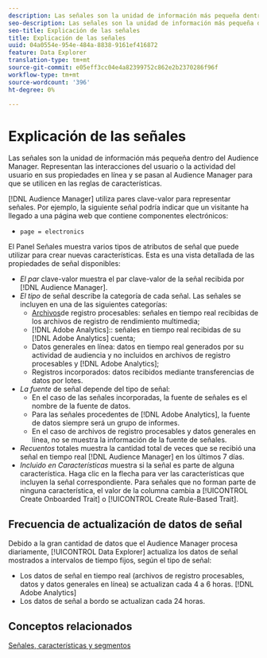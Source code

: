 ```yaml
---
description: Las señales son la unidad de información más pequeña dentro del Audience Manager. Representan las interacciones del usuario o la actividad del usuario en sus propiedades en línea, y se pasan al Audience Manager para que se utilicen en las reglas de características.
seo-description: Las señales son la unidad de información más pequeña dentro del Audience Manager. Representan las interacciones del usuario o la actividad del usuario en sus propiedades en línea, y se pasan al Audience Manager para que se utilicen en las reglas de características.
seo-title: Explicación de las señales
title: Explicación de las señales
uuid: 04a0554e-954e-484a-8838-9161ef416872
feature: Data Explorer
translation-type: tm+mt
source-git-commit: e05eff3cc04e4a82399752c862e2b2370286f96f
workflow-type: tm+mt
source-wordcount: '396'
ht-degree: 0%

---
```



# Explicación de las señales

Las señales son la unidad de información más pequeña dentro del Audience Manager. Representan las interacciones del usuario o la actividad del usuario en sus propiedades en línea y se pasan al Audience Manager para que se utilicen en las reglas de características.

[!DNL Audience Manager] utiliza pares clave-valor para representar señales. Por ejemplo, la siguiente señal podría indicar que un visitante ha llegado a una página web que contiene componentes electrónicos:

* `page = electronics`

El Panel [](../../features/data-explorer/data-explorer-signals-dashboard.md) Señales muestra varios tipos de atributos de señal que puede utilizar para crear nuevas características. Esta es una vista detallada de las propiedades de señal disponibles:

* *El par* clave-valor muestra el par clave-valor de la señal recibida por [!DNL Audience Manager].
* *El tipo* de señal describe la categoría de cada señal. Las señales se incluyen en una de las siguientes categorías:
   * [Archivos](/help/using/integration/media-data-integration/actionable-log-files.md)de registro procesables: señales en tiempo real recibidas de los archivos de registro de rendimiento multimedia;
   * [!DNL Adobe Analytics]:: señales en tiempo real recibidas de su [!DNL Adobe Analytics] cuenta;
   * Datos generales en línea: datos en tiempo real generados por su actividad de audiencia y no incluidos en archivos de registro procesables y [!DNL Adobe Analytics];
   * Registros incorporados: datos recibidos mediante transferencias de datos por lotes.
* *La fuente* de señal depende del tipo de señal:
   * En el caso de las señales incorporadas, la fuente de señales es el nombre de la fuente de datos.
   * Para las señales procedentes de [!DNL Adobe Analytics], la fuente de datos siempre será un grupo de informes.
   * En el caso de archivos de registro procesables y datos generales en línea, no se muestra la información de la fuente de señales.
* *Recuentos* totales muestra la cantidad total de veces que se recibió una señal en tiempo real [!DNL Audience Manager] en los últimos 7 días.
* *Incluido en Características* muestra si la señal es parte de alguna característica. Haga clic en la flecha para ver las características que incluyen la señal correspondiente. Para señales que no forman parte de ninguna característica, el valor de la columna cambia a [!UICONTROL Create Onboarded Trait] o [!UICONTROL Create Rule-Based Trait].

## Frecuencia de actualización de datos de señal

Debido a la gran cantidad de datos que el Audience Manager procesa diariamente, [!UICONTROL Data Explorer] actualiza los datos de señal mostrados a intervalos de tiempo fijos, según el tipo de señal:

* Los datos de señal en tiempo real (archivos de registro procesables, datos y datos generales en línea) se actualizan cada 4 a 6 horas. [!DNL Adobe Analytics]
* Los datos de señal a bordo se actualizan cada 24 horas.

## Conceptos relacionados

[Señales, características y segmentos](/help/using/reference/signal-trait-segment.md)